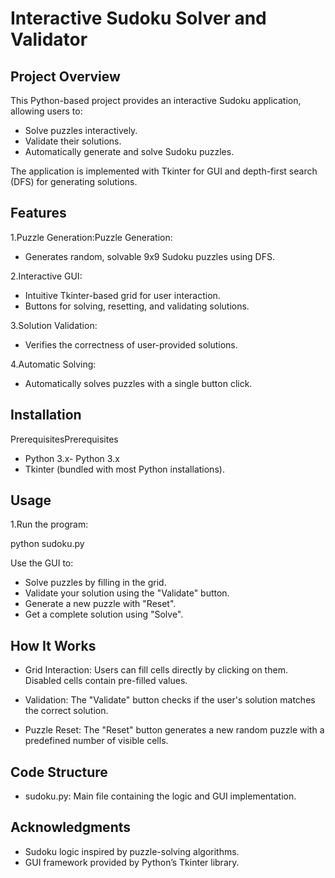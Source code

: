 # Interactive Sudoku Solver and Validator


## Project Overview
This Python-based project provides an interactive Sudoku application, allowing users to:

- Solve puzzles interactively.
- Validate their solutions.
- Automatically generate and solve Sudoku puzzles.

The application is implemented with Tkinter for GUI and depth-first search (DFS) for generating solutions.


## Features
1.Puzzle Generation:Puzzle Generation:

- Generates random, solvable 9x9 Sudoku puzzles using DFS.

2.Interactive GUI:

- Intuitive Tkinter-based grid for user interaction.
- Buttons for solving, resetting, and validating solutions.

3.Solution Validation:

- Verifies the correctness of user-provided solutions.

4.Automatic Solving:

- Automatically solves puzzles with a single button click.

## Installation

PrerequisitesPrerequisites
- Python 3.x- Python 3.x
- Tkinter (bundled with most Python installations).

## Usage

1.Run the program:

python sudoku.py

Use the GUI to:
- Solve puzzles by filling in the grid.
- Validate your solution using the "Validate" button.
- Generate a new puzzle with "Reset".
- Get a complete solution using "Solve".

## How It Works
- Grid Interaction: Users can fill cells directly by clicking on them. Disabled cells contain pre-filled values.

- Validation: The "Validate" button checks if the user's solution matches the correct solution.

- Puzzle Reset: The "Reset" button generates a new random puzzle with a predefined number of visible cells.

## Code Structure

- sudoku.py: Main file containing the logic and GUI implementation.

## Acknowledgments

- Sudoku logic inspired by puzzle-solving algorithms.
- GUI framework provided by Python’s Tkinter library.




  
